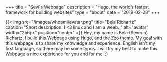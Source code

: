 +++
title = "Sevi's Webpage"
description = "Hugo, the world’s fastest framework for building websites"
type = "about"
date = "2019-02-28"
+++


{{< img src="/images/whoami/avatar.png" title="Béla Richartz" caption="Short description: I <3 linux and I am a weeb. " alt="avatar" width="256px" position="center" >}}
Hey, my name is Béla (Severin) Richartz. I build this Webpage using [Hugo](https://gohugo.io), and the [Zzo theme](https://github.com/zzossig/hugo-theme-zzo). My goal with this webpage is to share my knowledge and experience. English isn't my first language, so there may be some typos. I will try my best to make this Webpage a nice experience for you and for me. :)
